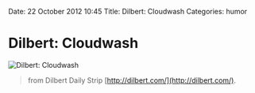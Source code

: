 Date: 22 October 2012 10:45
Title: Dilbert: Cloudwash
Categories: humor

# Dilbert: Cloudwash

![Dilbert: Cloudwash](http://dilbert.com/dyn/str_strip/000000000/00000000/0000000/100000/60000/7000/800/167830/167830.strip.print.gif)
> from Dilbert Daily Strip [http://dilbert.com/](http://dilbert.com/).
